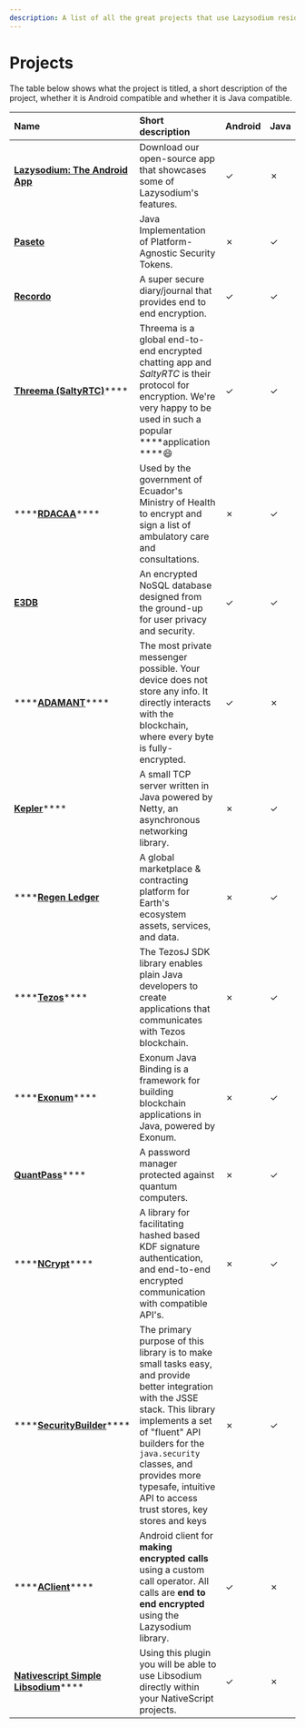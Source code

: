 ```yaml
---
description: A list of all the great projects that use Lazysodium reside on this page.
---
```


# Projects

The table below shows what the project is titled, a short description of the project, whether it is Android compatible and whether it is Java compatible.

| **Name** | **Short description** | **Android** | **Java** |
| :--- | :--- | :--- | :--- |
| [**Lazysodium: The Android App**](https://play.google.com/store/apps/details?id=com.goterl.lazycode.lazysodium.example&pcampaignid=MKT-Other-global-all-co-prtnr-py-PartBadge-Mar2515-1) | Download our open-source app that showcases some of Lazysodium's features. | ✓ | ✗ |
| [**Paseto**](https://github.com/atholbro/paseto) | Java Implementation of Platform-Agnostic Security Tokens. | ✗ | ✓ |
| [**Recordo**](https://recordo.co) | A super secure diary/journal that provides end to end encryption. | ✓ | ✓ |
| [**Threema \(SaltyRTC\)**](https://github.com/saltyrtc/saltyrtc-client-java)\*\*\*\* | Threema is a global end-to-end encrypted chatting app and _SaltyRTC_ is their protocol for encryption. We're very happy to be used in such a popular ****application ****😄 | ✓ | ✓ |
| \*\*\*\*[**RDACAA**](https://gitlab.com/MSP_EC/rdacaa/tree/88-cierre-del-mes-atenciones-por-usuario)\*\*\*\* | Used by the government of Ecuador's Ministry of Health to encrypt and sign a list of ambulatory care and consultations. | ✗ | ✓ |
| [**E3DB**](https://tozny.com/e3db/) | An encrypted NoSQL database designed from the ground-up for user privacy and security. | ✓ | ✓ |
| \*\*\*\*[**ADAMANT**](https://adamant.im/)\*\*\*\* | The most private messenger possible. Your device does not store any info. It directly interacts with the blockchain, where every byte is fully-encrypted. | ✓ | ✗ |
| [**Kepler**](https://github.com/Quackster/Kepler)\*\*\*\* | A small TCP server written in Java powered by Netty, an asynchronous networking library. | ✗ | ✓ |
| \*\*\*\*[**Regen Ledger**](https://www.regen.network/) | A global marketplace & contracting platform for Earth's ecosystem assets, services, and data. | ✗ | ✓ |
| \*\*\*\*[**Tezos**](https://github.com/LMilfont/TezosJ-plainjava)\*\*\*\* | The TezosJ SDK library enables plain Java developers to create applications that communicates with Tezos blockchain. | ✗ | ✓ |
| \*\*\*\*[**Exonum**](https://github.com/exonum/exonum-java-binding)\*\*\*\* | Exonum Java Binding is a framework for building blockchain applications in Java, powered by Exonum. | ✗ | ✓ |
| [**QuantPass**](https://github.com/maxjava44/QuantPass)\*\*\*\* | A password manager protected against quantum computers. | ✗ | ✓ |
| \*\*\*\*[**NCrypt**](https://github.com/charlesportwoodii/ncryptf-java)\*\*\*\* | A library for facilitating hashed based KDF signature authentication, and end-to-end encrypted communication with compatible API's. | ✗ | ✓ |
| \*\*\*\*[**SecurityBuilder**](https://github.com/tersesystems/securitybuilder)\*\*\*\* | The primary purpose of this library is to make small tasks easy, and provide better integration with the JSSE stack. This library implements a set of "fluent" API builders for the `java.security` classes, and provides more typesafe, intuitive API to access trust stores, key stores and keys | ✗ | ✓ |
| \*\*\*\*[**AClient**](https://github.com/AAccount/dt_call_aclient)\*\*\*\* | Android client for **making encrypted calls** using a custom call operator. All calls are **end to end encrypted** using the Lazysodium library. | ✓ | ✗ |
| [**Nativescript Simple Libsodium**](https://github.com/jibon57/nativescript-simple-libsodium)\*\*\*\* | Using this plugin you will be able to use Libsodium directly within your NativeScript projects. | ✓ | ✗ |

